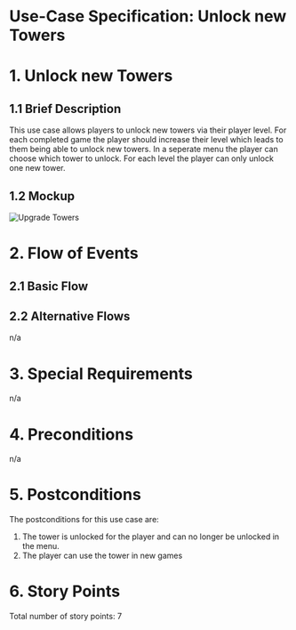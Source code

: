 # Use-Case Specification: Unlock new Towers

# 1. Unlock new Towers

## 1.1 Brief Description
This use case allows players to unlock new towers via their player level. For each completed game the player should increase
their level which leads to them being able to unlock new towers. In a seperate menu the player can choose which tower to unlock.
For each level the player can only unlock one new tower.

## 1.2 Mockup 
![Upgrade Towers](../MockUps/Unlock_new_Towers.png)

# 2. Flow of Events

## 2.1 Basic Flow

## 2.2 Alternative Flows
n/a

# 3. Special Requirements
n/a

# 4. Preconditions
n/a

# 5. Postconditions
The postconditions for this use case are:
1. The tower is unlocked for the player and can no longer be unlocked in the menu.
2. The player can use the tower in new games

# 6. Story Points

Total number of story points: 7
